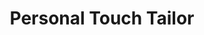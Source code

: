 ---
title: "Personal Touch Tailor"
url: /western-springs/personal-touch-tailor/
shop: Schneiderei
---